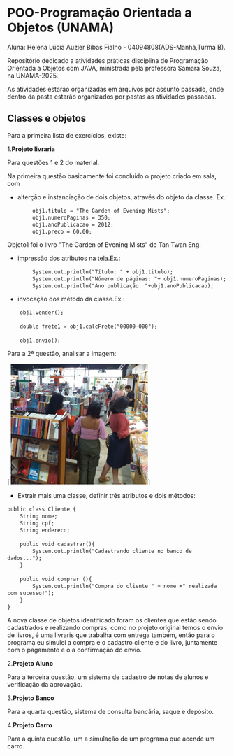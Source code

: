 # POO-Programação Orientada a Objetos (UNAMA)

Aluna: Helena Lúcia Auzier Bibas Fialho - 04094808(ADS-Manhã,Turma B).

Repositório dedicado a atividades práticas disciplina de Programação Orientada a Objetos com JAVA, ministrada pela professora  Samara Souza, na UNAMA-2025.

As atividades estarão organizadas em arquivos por assunto passado, onde dentro da pasta estarão organizados por pastas as atividades passadas.

## Classes e objetos

Para a primeira lista de exercícios, existe:

1.**Projeto livraria**

Para questões 1 e 2 do material.

Na primeira questão basicamente foi concluido o projeto criado em sala, com

* alterção e instanciação de dois objetos, através do objeto da classe.
Ex.:
````
        obj1.titulo = "The Garden of Evening Mists";
        obj1.numeroPaginas = 350;
        obj1.anoPublicacao = 2012;
        obj1.preco = 60.00;
````
Objeto1 foi o livro "The Garden of Evening Mists" de Tan Twan Eng.

* impressão dos atributos na tela.Ex.:

````
        System.out.println("Título: " + obj1.titulo);
        System.out.println("Número de páginas: "+ obj1.numeroPaginas);
        System.out.println("Ano publicação: "+obj1.anoPublicacao);
````

* invocação dos método da classe.Ex.:

````
    obj1.vender();

    double frete1 = obj1.calcFrete("00000-000");

    obj1.envio();
````

Para a 2ª questão, analisar a imagem:

 [<img src="src/ProjetoLivraria.png" alt="imagem de livraria">]

* Extrair mais uma classe, definir três atributos e dois métodos: 
````
public class Cliente {
    String nome;
    String cpf;
    String endereco;

    public void cadastrar(){
        System.out.println("Cadastrando cliente no banco de dados...");
    }

    public void comprar (){
        System.out.println("Compra do cliente " + nome +" realizada com sucesso!");
    }
}
````
A nova classe de objetos identificado foram os clientes que estão sendo cadastrados e realizando compras, como no projeto original temos o envio de livros, é uma livraris que trabalha com entrega também, então para o programa eu simulei a compra e o cadastro cliente e do livro, juntamente com o pagamento e o a confirmação do envio.

2.**Projeto Aluno**
    
Para a terceira questão, um sistema de cadastro de notas de alunos e verificação da aprovação.

3.**Projeto Banco**

Para a quarta questão, sistema de consulta bancária, saque e depósito.

4.**Projeto Carro**

Para a quinta questão, um a simulação de um programa que acende um carro.








